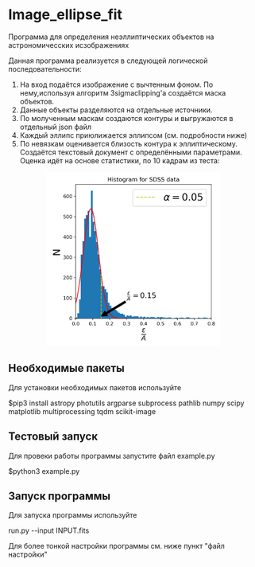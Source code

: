 # Image_ellipse_fit
 Программа для определения неэллиптических объектов на астрономичесских исзображениях
 
 Данная программа реализуется в следующей логической последовательности:
 1. На вход подаётся изображение с вычтенным фоном. По нему,используя алгоритм 3sigmaclipping'а создаётся маска объектов.
 2. Данные объекты разделяются на отдельные источники.
 3. По молученным маскам создаются контуры и выгружаются в отдельный json файл
 4. Каждый эллипс приюлижается эллипсом (см. подробности ниже)
 5. По невязкам оценивается близость контура к эллиптическому. Создаётся текстовый документ с определёнными параметрами. Оценка идёт на основе статистики, по 10 кадрам из теста:

<p align="center">
<img  src="https://github.com/LAstroNomer/Image_ellipse_fit/blob/main/SDSS_hist.png"  width="350" />
</p>
 
 ## Необходимые пакеты

 Для установки необходимых пакетов используйте 
 
 $pip3 install astropy photutils argparse subprocess pathlib numpy scipy matplotlib multiprocessing tqdm scikit-image
 
 ## Тестовый запуск
 
 Для провеки работы программы запустите файл example.py
 
 $python3 example.py
 
 ## Запуск программы

 Для запуска программы используйте
 
 run.py --input INPUT.fits
 
 Для более тонкой настройки программы см. ниже пункт "файл настройки"
 
